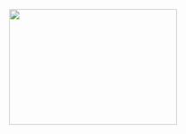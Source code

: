<div id="header" align="center">
    <image src="https://media.giphy.com/media/wvQIqJyNBOCjK/giphy.gif?cid=790b76119un0xu98wdzm39m4r7oh85p26rw6tlntqwontego&ep=v1_gifs_search&rid=giphy.gif&ct=g" width="300" height="207"
</div>


<!---
BRVZBABB/BRVZBABB is a ✨ special ✨ repository because its `README.md` (this file) appears on your GitHub profile.
You can click the Preview link to take a look at your changes.
--->
